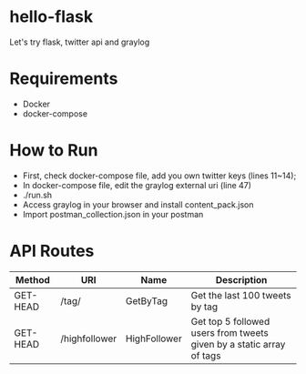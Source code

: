 # hello-flask
Let's try flask, twitter api and graylog

# Requirements
- Docker
- docker-compose

# How to Run
- First, check docker-compose file, add you own twitter keys (lines 11~14);
- In docker-compose file, edit the graylog external uri (line 47) 
- ./run.sh
- Access graylog in your browser and install content_pack.json
- Import postman_collection.json in your postman

# API Routes

| Method   | URI                 | Name         | Description                                                          |
|----------|---------------------|--------------|----------------------------------------------------------------------|
| GET-HEAD | /tag/<string>       | GetByTag     | Get the last 100 tweets by tag                                       |
| GET-HEAD | /highfollower       | HighFollower | Get top 5 followed users from tweets given by a static array of tags |
